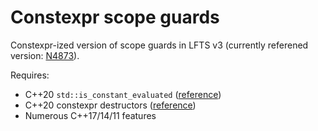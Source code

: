 # Constexpr scope guards
Constexpr-ized version of scope guards in LFTS v3 (currently referened version: [N4873](https://wg21.link/n4873)).

Requires:
* C++20 `std::is_constant_evaluated` ([reference](https://en.cppreference.com/w/cpp/types/is_constant_evaluated))
* C++20 constexpr destructors ([reference](https://en.cppreference.com/w/cpp/language/constexpr))
* Numerous C++17/14/11 features
